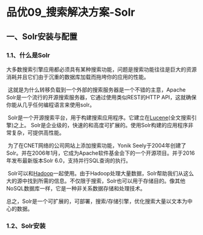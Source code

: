 # 品优09_搜索解决方案-Solr

## 一、Solr安装与配置

### 1.1、什么是Solr

​	大多数搜索引擎应用都必须具有某种搜索功能，问题是搜索功能往往是巨大的资源消耗并且它们由于沉重的数据库加载而拖垮你的应用的性能。

​	这就是为什么转移负载到一个外部的搜索服务器是一个不错的主意，Apache Solr是一个流行的开源搜索服务器，它通过使用类似REST的HTTP API，这就确保你能从几乎任何编程语言来使用solr。

​	Solr是一个开源搜索平台，用于构建搜索应用程序。它建立在[Lucene](http://www.yiibai.com/lucene/)(全文搜索引擎)之上。 Solr是企业级的，快速的和高度可扩展的。使用Solr构建的应用程序非常复杂，可提供高性能。	

​	为了在CNET网络的公司网站上添加搜索功能，Yonik Seely于2004年创建了Solr。并在2006年1月，它成为Apache软件基金会下的一个开源项目。并于2016年发布最新版本Solr 6.0，支持并行SQL查询的执行。

​	Solr可以和[Hadoop](http://www.yiibai.com/hadoop/)一起使用。由于Hadoop处理大量数据，Solr帮助我们从这么大的源中找到所需的信息。不仅限于搜索，Solr也可以用于存储目的。像其他NoSQL数据库一样，它是一种非关系数据存储和处理技术。

​	总之，Solr是一个可扩展的，可部署，搜索/存储引擎，优化搜索大量以文本为中心的数据。

### 1.2、Solr安装









